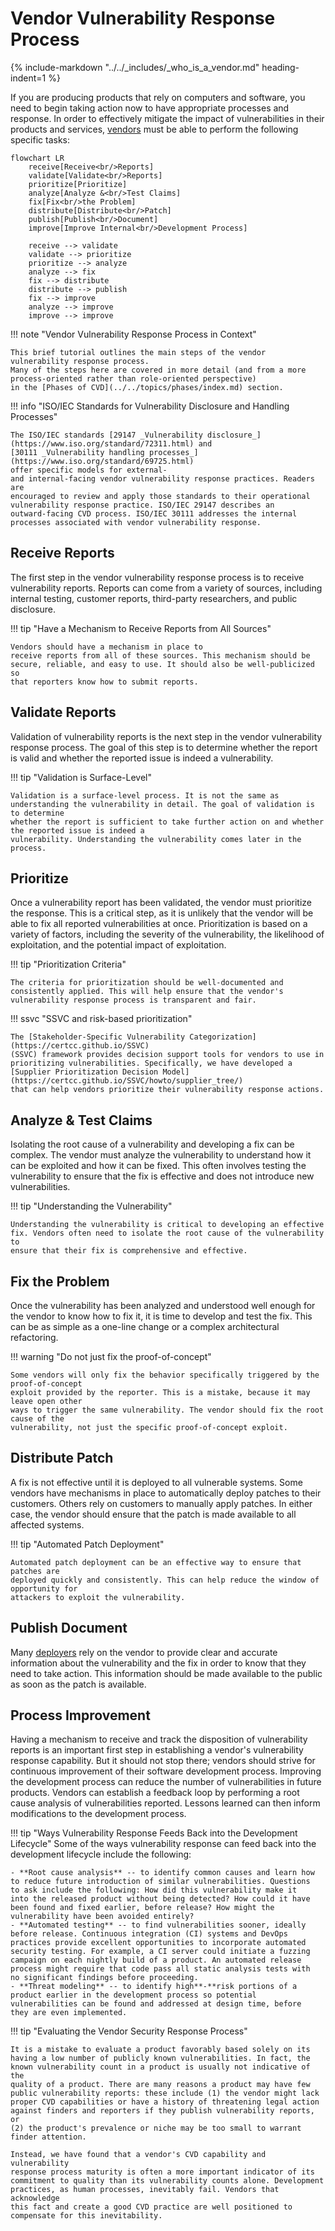 # Vendor Vulnerability Response Process

{% include-markdown "../../_includes/_who_is_a_vendor.md" heading-indent=1 %}

If you are producing products that rely on computers and software, you
need to begin taking action now to have appropriate processes and
response. In order to effectively mitigate the impact of vulnerabilities in their
products and services, [vendors](../../topics/roles/vendor.md) must be able to perform the following
specific tasks:

```mermaid
flowchart LR
    receive[Receive<br/>Reports]
    validate[Validate<br/>Reports]
    prioritize[Prioritize]
    analyze[Analyze &<br/>Test Claims]
    fix[Fix<br/>the Problem]
    distribute[Distribute<br/>Patch]
    publish[Publish<br/>Document]
    improve[Improve Internal<br/>Development Process]
    
    receive --> validate
    validate --> prioritize
    prioritize --> analyze
    analyze --> fix
    fix --> distribute
    distribute --> publish
    fix --> improve
    analyze --> improve
    improve --> improve
```

!!! note "Vendor Vulnerability Response Process in Context"

    This brief tutorial outlines the main steps of the vendor vulnerability response process.
    Many of the steps here are covered in more detail (and from a more process-oriented rather than role-oriented perspective)
    in the [Phases of CVD](../../topics/phases/index.md) section.

!!! info "ISO/IEC Standards for Vulnerability Disclosure and Handling Processes"

    The ISO/IEC standards [29147 _Vulnerability disclosure_](https://www.iso.org/standard/72311.html) and
    [30111 _Vulnerability handling processes_](https://www.iso.org/standard/69725.html)
    offer specific models for external-
    and internal-facing vendor vulnerability response practices. Readers are
    encouraged to review and apply those standards to their operational
    vulnerability response practice. ISO/IEC 29147 describes an
    outward-facing CVD process. ISO/IEC 30111 addresses the internal
    processes associated with vendor vulnerability response.

## Receive Reports

The first step in the vendor vulnerability response process is to receive
vulnerability reports. Reports can come from a variety of sources,
including internal testing, customer reports, third-party researchers,
and public disclosure.

!!! tip "Have a Mechanism to Receive Reports from All Sources"

    Vendors should have a mechanism in place to
    receive reports from all of these sources. This mechanism should be
    secure, reliable, and easy to use. It should also be well-publicized so
    that reporters know how to submit reports.

## Validate Reports

Validation of vulnerability reports is the next step in the vendor
vulnerability response process. The goal of this step is to determine
whether the report is valid and whether the reported issue is indeed a
vulnerability.

!!! tip "Validation is Surface-Level"

    Validation is a surface-level process. It is not the same as
    understanding the vulnerability in detail. The goal of validation is to determine
    whether the report is sufficient to take further action on and whether the reported issue is indeed a
    vulnerability. Understanding the vulnerability comes later in the process.

## Prioritize

Once a vulnerability report has been validated, the vendor must prioritize
the response. This is a critical step, as it is unlikely that the vendor
will be able to fix all reported vulnerabilities at once. Prioritization
is based on a variety of factors, including the severity of the
vulnerability, the likelihood of exploitation, and the potential impact of
exploitation.

!!! tip "Prioritization Criteria"

    The criteria for prioritization should be well-documented and
    consistently applied. This will help ensure that the vendor's
    vulnerability response process is transparent and fair.

!!! ssvc "SSVC and risk-based prioritization"

    The [Stakeholder-Specific Vulnerability Categorization](https://certcc.github.io/SSVC)
    (SSVC) framework provides decision support tools for vendors to use in
    prioritizing vulnerabilities. Specifically, we have developed a
    [Supplier Prioritization Decision Model](https://certcc.github.io/SSVC/howto/supplier_tree/)
    that can help vendors prioritize their vulnerability response actions.

## Analyze & Test Claims

Isolating the root cause of a vulnerability and developing a fix can be
complex. The vendor must analyze the vulnerability to understand how it
can be exploited and how it can be fixed. This often involves testing the
vulnerability to ensure that the fix is effective and does not introduce
new vulnerabilities.

!!! tip "Understanding the Vulnerability"

    Understanding the vulnerability is critical to developing an effective
    fix. Vendors often need to isolate the root cause of the vulnerability to
    ensure that their fix is comprehensive and effective.

## Fix the Problem

Once the vulnerability has been analyzed and understood well enough for the vendor to know how to fix it,
it is time to develop and test the fix. This can be as simple as a one-line change or a complex architectural refactoring.

!!! warning "Do not just fix the proof-of-concept"

    Some vendors will only fix the behavior specifically triggered by the proof-of-concept
    exploit provided by the reporter. This is a mistake, because it may leave open other 
    ways to trigger the same vulnerability. The vendor should fix the root cause of the
    vulnerability, not just the specific proof-of-concept exploit.

## Distribute Patch

A fix is not effective until it is deployed to all vulnerable systems. Some vendors
have mechanisms in place to automatically deploy patches to their customers. Others rely on
customers to manually apply patches. In either case, the vendor should ensure that the patch
is made available to all affected systems.

!!! tip "Automated Patch Deployment"

    Automated patch deployment can be an effective way to ensure that patches are
    deployed quickly and consistently. This can help reduce the window of opportunity for
    attackers to exploit the vulnerability.

## Publish Document

Many [deployers](../../topics/roles/deployer.md) rely on the vendor to provide clear and
accurate information about the vulnerability and the fix in order to know that they need to take action.
This information should be made available to the public as soon as the patch is available.

## Process Improvement

Having a mechanism to receive and track the disposition of vulnerability
reports is an important first step in establishing a vendor's
vulnerability response capability. But it should not stop there; vendors
should strive for continuous improvement of their software development
process.
Improving the development process can reduce the number of
vulnerabilities in future products. Vendors can establish a feedback
loop by performing a root cause analysis of vulnerabilities reported.
Lessons learned can then inform modifications to the development
process.

!!! tip "Ways Vulnerability Response Feeds Back into the Development Lifecycle"
    Some of the ways vulnerability response can feed back into the
    development lifecycle include the following:

    - **Root cause analysis** -- to identify common causes and learn how
    to reduce future introduction of similar vulnerabilities. Questions
    to ask include the following: How did this vulnerability make it
    into the released product without being detected? How could it have
    been found and fixed earlier, before release? How might the
    vulnerability have been avoided entirely?
    - **Automated testing** -- to find vulnerabilities sooner, ideally
    before release. Continuous integration (CI) systems and DevOps
    practices provide excellent opportunities to incorporate automated
    security testing. For example, a CI server could initiate a fuzzing
    campaign on each nightly build of a product. An automated release
    process might require that code pass all static analysis tests with
    no significant findings before proceeding.
    - **Threat modeling** -- to identify high**-**risk portions of a
    product earlier in the development process so potential
    vulnerabilities can be found and addressed at design time, before
    they are even implemented.

!!! tip "Evaluating the Vendor Security Response Process"

    It is a mistake to evaluate a product favorably based solely on its
    having a low number of publicly known vulnerabilities. In fact, the
    known vulnerability count in a product is usually not indicative of the
    quality of a product. There are many reasons a product may have few
    public vulnerability reports: these include (1) the vendor might lack
    proper CVD capabilities or have a history of threatening legal action
    against finders and reporters if they publish vulnerability reports, or
    (2) the product's prevalence or niche may be too small to warrant
    finder attention. 
    
    Instead, we have found that a vendor's CVD capability and vulnerability
    response process maturity is often a more important indicator of its
    commitment to quality than its vulnerability counts alone. Development
    practices, as human processes, inevitably fail. Vendors that acknowledge
    this fact and create a good CVD practice are well positioned to
    compensate for this inevitability.
